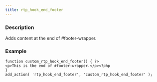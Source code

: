 ```yaml
---
title: rtp_hook_end_footer
---
```


### Description


Adds content at the end of #footer-wrapper.


### Example



    
    function custom_rtp_hook_end_footer() { ?>
    <p>This is the end of #footer-wrapper.</p><?php
    }
    add_action( 'rtp_hook_end_footer', 'custom_rtp_hook_end_footer' );
